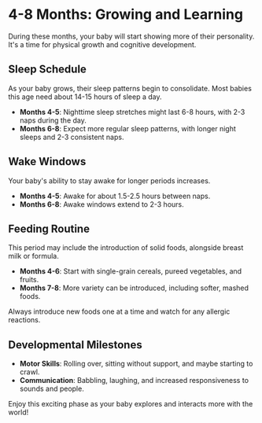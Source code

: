 
# 4-8 Months: Growing and Learning

During these months, your baby will start showing more of their personality. It's a time for physical growth and cognitive development.

## Sleep Schedule
As your baby grows, their sleep patterns begin to consolidate. Most babies this age need about 14-15 hours of sleep a day.

- **Months 4-5**: Nighttime sleep stretches might last 6-8 hours, with 2-3 naps during the day.
- **Months 6-8**: Expect more regular sleep patterns, with longer night sleeps and 2-3 consistent naps.

## Wake Windows
Your baby's ability to stay awake for longer periods increases.

- **Months 4-5**: Awake for about 1.5-2.5 hours between naps.
- **Months 6-8**: Awake windows extend to 2-3 hours.

## Feeding Routine
This period may include the introduction of solid foods, alongside breast milk or formula.

- **Months 4-6**: Start with single-grain cereals, pureed vegetables, and fruits.
- **Months 7-8**: More variety can be introduced, including softer, mashed foods.

Always introduce new foods one at a time and watch for any allergic reactions.

## Developmental Milestones
- **Motor Skills**: Rolling over, sitting without support, and maybe starting to crawl.
- **Communication**: Babbling, laughing, and increased responsiveness to sounds and people.

Enjoy this exciting phase as your baby explores and interacts more with the world!
